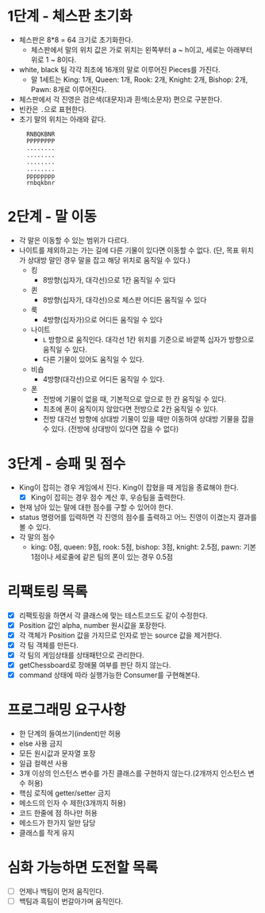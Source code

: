 # 1단계 - 체스판 초기화

- 체스판은 8*8 = 64 크기로 초기화한다.
  - 체스판에서 말의 위치 값은 가로 위치는 왼쪽부터 a ~ h이고, 세로는 아래부터 위로 1 ~ 8이다.
- white, black 팀 각각 최초에 16개의 말로 이루어진 Pieces를 가진다.
  - 말 1세트는 King: 1개, Queen: 1개, Rook: 2개, Knight: 2개, Bishop: 2개, Pawn: 8개로 이루어진다.
- 체스판에서 각 진영은 검은색(대문자)과 흰색(소문자) 편으로 구분한다.
- 빈칸은 `.`으로 표현한다.
- 초기 말의 위치는 아래와 같다.
  ```
    RNBQKBNR
    PPPPPPPP
    ........
    ........
    ........
    ........
    pppppppp
    rnbqkbnr
  ```

# 2단계 - 말 이동

- 각 말은 이동할 수 있는 범위가 다르다.
- 나이트를 제외하고는 가는 길에 다른 기물이 있다면 이동할 수 없다. 
  (단, 목표 위치가 상대방 말인 경우 말을 잡고 해당 위치로 움직일 수 있다.)  
    - 킹
        - 8방향(십자가, 대각선)으로 1칸 움직일 수 있다
    - 퀸
        - 8방향(십자가, 대각선)으로 체스판 어디든 움직일 수 있다
    - 룩
        - 4방향(십자가)으로 어디든 움직일 수 있다
    - 나이트
        - `L` 방향으로 움직인다. 대각선 1칸 위치를 기준으로 바깥쪽 십자가 방향으로 움직일 수 있다.
        - 다른 기물이 있어도 움직일 수 있다.
    - 비숍
        - 4방향(대각선)으로 어디든 움직일 수 있다.
    - 폰
        - 전방에 기물이 없을 때, 기본적으로 앞으로 한 칸 움직일 수 있다.
        - 최초에 폰이 움직이지 않았다면 전방으로 2칸 움직일 수 있다.
        - 전방 대각선 방향에 상대방 기물이 있을 때만 이동하여 상대방 기물을 잡을 수 있다. (전방에 상대방이 있다면 잡을 수 없다)
    

# 3단계 - 승패 및 점수

- King이 잡히는 경우 게임에서 진다. King이 잡혔을 때 게임을 종료해야 한다.
  - [x] King이 잡히는 경우 점수 계산 후, 우승팀을 출력한다.
- 현재 남아 있는 말에 대한 점수를 구할 수 있어야 한다.
- status 명령어를 입력하면 각 진영의 점수를 출력하고 어느 진영이 이겼는지 결과를 볼 수 있다.
- 각 말의 점수
    -  king: 0점, queen: 9점, rook: 5점, bishop: 3점, knight: 2.5점, pawn: 기본 1점이나 세로줄에 같은 팀의 폰이 있는 경우 0.5점
    

# 리팩토링 목록
- [x] 리팩토링을 하면서 각 클래스에 맞는 테스트코드도 같이 수정한다.
- [x] Position 값인 alpha, number 원시값을 포장한다.
- [x] 각 객체가 Position 값을 가지므로 인자로 받는 source 값을 제거한다.
- [x] 각 팀 객체를 만든다.
- [x] 각 팀의 게임상태를 상태패턴으로 관리한다.
- [x] getChessboard로 장애물 여부를 판단 하지 않는다.
- [x] command 상태에 따라 실행가능한 Consumer를 구현해본다.

# 프로그래밍 요구사항
- 한 단계의 들여쓰기(indent)만 허용
- else 사용 금지
- 모든 원시값과 문자열 포장
- 일급 컬렉션 사용
- 3개 이상의 인스턴스 변수를 가진 클래스를 구현하지 않는다.(2개까지 인스턴스 변수 허용)
- 핵심 로직에 getter/setter 금지
- 메소드의 인자 수 제한(3개까지 허용)
- 코드 한줄에 점 하나만 허용
- 메소드가 한가지 일만 담당
- 클래스를 작게 유지

# 심화 가능하면 도전할 목록
- [ ] 언제나 백팀이 먼저 움직인다.
- [ ] 백팀과 흑팀이 번갈아가며 움직인다.